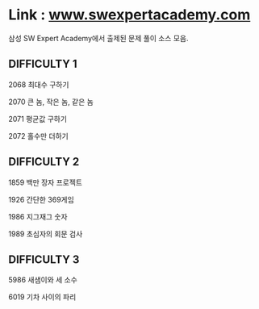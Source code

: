 # Link : www.swexpertacademy.com

 삼성 SW Expert Academy에서 출제된 문제 풀이 소스 모음.

DIFFICULTY 1
------------
 2068 최대수 구하기

 2070 큰 놈, 작은 놈, 같은 놈

 2071 평균값 구하기

 2072 홀수만 더하기

DIFFICULTY 2
------------
 1859 백만 장자 프로젝트

 1926 간단한 369게임

 1986 지그재그 숫자

 1989 초심자의 회문 검사


DIFFICULTY 3
------------
 5986 새샘이와 세 소수

 6019 기차 사이의 파리
